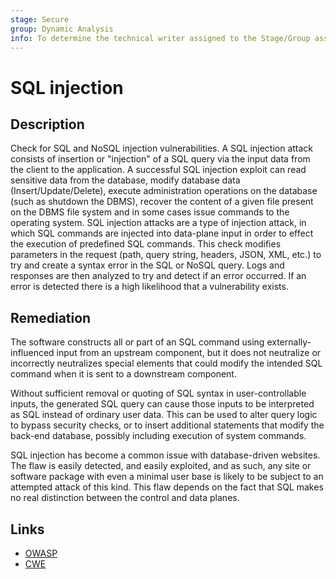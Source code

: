 ```yaml
---
stage: Secure
group: Dynamic Analysis
info: To determine the technical writer assigned to the Stage/Group associated with this page, see https://handbook.gitlab.com/handbook/product/ux/technical-writing/#assignments
---
```


# SQL injection

## Description

Check for SQL and NoSQL injection vulnerabilities. A SQL injection attack
consists of insertion or "injection" of a SQL query via the input data from the
client to the application. A successful SQL injection exploit can read sensitive
data from the database, modify database data (Insert/Update/Delete), execute
administration operations on the database (such as shutdown the DBMS), recover
the content of a given file present on the DBMS file system and in some cases
issue commands to the operating system. SQL injection attacks are a type of
injection attack, in which SQL commands are injected into data-plane input in
order to effect the execution of predefined SQL commands. This check modifies
parameters in the request (path, query string, headers, JSON, XML, etc.) to try
and create a syntax error in the SQL or NoSQL query. Logs and responses are then
analyzed to try and detect if an error occurred. If an error is detected there is
a high likelihood that a vulnerability exists.

## Remediation

The software constructs all or part of an SQL command using
externally-influenced input from an upstream component, but it does not
neutralize or incorrectly neutralizes special elements that could modify the
intended SQL command when it is sent to a downstream component.

Without sufficient removal or quoting of SQL syntax in user-controllable inputs,
the generated SQL query can cause those inputs to be interpreted as SQL instead
of ordinary user data. This can be used to alter query logic to bypass security
checks, or to insert additional statements that modify the back-end database,
possibly including execution of system commands.

SQL injection has become a common issue with database-driven websites. The flaw
is easily detected, and easily exploited, and as such, any site or software
package with even a minimal user base is likely to be subject to an attempted
attack of this kind. This flaw depends on the fact that SQL makes no real
distinction between the control and data planes.

## Links

- [OWASP](https://owasp.org/Top10/A03_2021-Injection/)
- [CWE](https://cwe.mitre.org/data/definitions/930.html)
